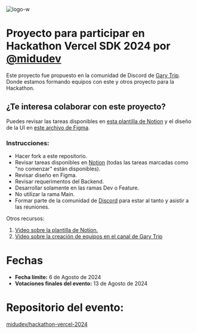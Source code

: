 ![logo-w](https://github.com/user-attachments/assets/27dcd347-ab81-4ddf-9485-ad0c3c7b2beb)

# Proyecto para participar en Hackathon Vercel SDK 2024 por <a href="https://github.com/midudev/hackaton-vercel-2024">@midudev</a>

Este proyecto fue propuesto en la comunidad de Discord de <a href="https://www.youtube.com/watch?v=r1aTMuIsLpo" target="_blank" rel="noopener">Gary Trip</a>. Donde estamos formando equipos con este y otros proyecto para la Hackathon.

## ¿Te interesa colaborar con este proyecto?

Puedes revisar las tareas disponibles en <a href="https://purple-literature-335.notion.site/SDK-HACKATHON-ac87302172ae40778d26cd83759874ba" target="_blank" rel="noopener">esta plantilla de Notion</a> y el diseño de la UI en <a href="https://www.figma.com/design/jZsAE5AdfBms0okpon8QHl/malditojefe.chat?node-id=0-1&t=9iZkXGt8tRhf2U4k-1">este archivo de Figma</a>.

### Instrucciones:
<ul>
  <li>Hacer fork a este repositorio.</li>
  
  <li>Revisar tareas disponibles en <a href="https://purple-literature-335.notion.site/malditojefe-chat-9fdd2545136846269937239cd2ee06b4" target="_blank" rel="noopener">Notion</a> (todas las tareas marcadas como "no comenzar" están disponibles).</li>
  
  <li>Revisar diseño en Figma.</li>
  
  <li>Revisar requerimentos del Backend.</li>
  
  <li>Desarrollar solamente en las ramas Dev o Feature.</li>
  
  <li>No utilizar la rama Main.</li>
  
  <li>Formar parte de la comunidad de <a href="https://discord.gg/TCmF3PzZ" target="_blank" rel="noopener">Discord</a> para estar al tanto y asistir a las reuniones.</li>
</ul>

Otros recursos:
<ol>
  <li>
    <a href="https://www.youtube.com/watch?v=r1aTMuIsLpo" target="_blank" rel="noopener">
      Video sobre la plantilla de Notion.
    </a>
  </li>
  
  <li>
    <a href="https://www.youtube.com/watch?v=r1aTMuIsLpo" target="_blank" rel="noopener">
      Video sobre la creación de equipos en el canal de Gary Trip
    </a>
  </li>
</ol>
  
  

# Fechas
<ul>
  <li><strong>Fecha límite:</strong> 6 de Agosto de 2024</li>
  <li><strong>Votaciones finales del evento:</strong> 13 de Agosto de 2024</li>
</ul>

# Repositorio del evento:
<a href="https://github.com/midudev/hackaton-vercel-2024" target="_blank" rel="noopener">midudev/hackathon-vercel-2024</a>
